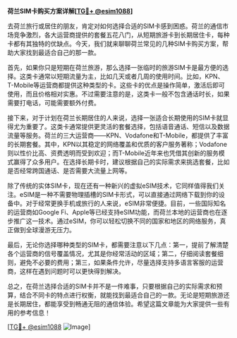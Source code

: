 **荷兰SIM卡购买方案详解[[TG💪+ @esim1088](https://t.me/s/esim1088)]**

去荷兰旅行或居住的朋友，肯定对如何选择合适的SIM卡感到困惑。荷兰的通信市场竞争激烈，各大运营商提供的套餐五花八门，从短期旅游卡到长期居住卡，每种卡都有其独特的优缺点。今天，我们就来聊聊荷兰常见的几种SIM卡购买方案，帮助大家找到最适合自己的那一款。

首先，如果你只是短期在荷兰旅游，那么选择一张临时的旅游SIM卡是最方便的选择。这类卡通常以短期流量为主，比如几天或者几周的使用时间。比如，KPN、T-Mobile等运营商都提供这种类型的卡。这些卡的优点是操作简单，激活后即可使用，而且价格相对实惠。不过需要注意的是，这类卡一般不包含通话时长，如果需要打电话，可能需要额外付费。

接下来，对于计划在荷兰长期居住的人来说，选择一张适合长期使用的SIM卡就显得尤为重要了。这类卡通常提供更灵活的套餐选择，包括语音通话、短信以及数据流量等服务。荷兰的三大运营商——KPN、Vodafone和T-Mobile，都提供了丰富的长期套餐。其中，KPN以其稳定的网络覆盖和优质的客户服务著称；Vodafone则以性价比高、资费透明而受到欢迎；而T-Mobile近年来也凭借其创新的服务模式赢得了众多用户。在选择长期卡时，建议根据自己的实际需求来挑选套餐，比如是否经常跨国通话、是否需要大流量上网等。

除了传统的实体SIM卡，现在还有一种新兴的虚拟eSIM技术，它同样值得我们关注。eSIM是一种不需要物理插槽的SIM卡形式，可以直接通过网络下载到你的设备中。对于经常更换手机或旅行的人来说，eSIM非常便捷。目前，一些国际知名的运营商如Google Fi、Apple等已经支持eSIM功能，而荷兰本地的运营商也在逐步推广这一技术。通过eSIM，你可以轻松切换不同的国家和地区的网络服务，真正做到全球漫游无压力。

最后，无论你选择哪种类型的SIM卡，都需要注意以下几点：第一，提前了解清楚各个运营商的信号覆盖情况，尤其是你经常活动的区域；第二，仔细阅读套餐细则，避免不必要的费用；第三，如果条件允许，尽量选择支持多语言客服的运营商，这样在遇到问题时可以更快得到解决。

总之，在荷兰选择合适的SIM卡并不是一件难事，只要根据自己的实际需求和预算，结合不同卡的特点进行权衡，就能找到最适合自己的一款。无论是短期旅游还是长期居住，都能享受到畅通无阻的通信体验。希望这篇文章能为大家提供一些有用的参考信息！

[[TG💪+ @esim1088](https://t.me/s/esim1088) ![Image](https://i.postimg.cc/4NQfJmqS/Snipaste-2025-05-13-00-14-12.png)]
